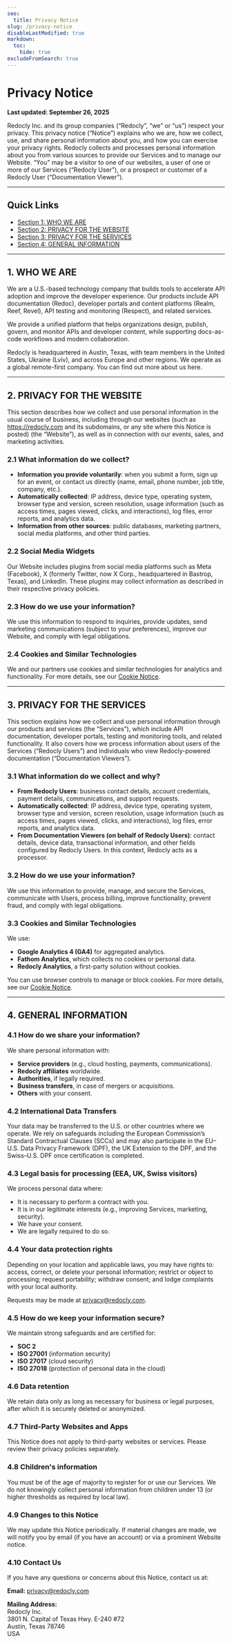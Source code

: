 ```yaml
---
seo:
  title: Privacy Notice
slug: /privacy-notice
disableLastModified: true
markdown:
  toc:
    hide: true
excludeFromSearch: true
---
```


# Privacy Notice

**Last updated: September 26, 2025**

Redocly Inc. and its group companies (“Redocly”, “we” or “us”) respect your privacy.
This privacy notice (“Notice”) explains who we are, how we collect, use, and share personal information about you, and how you can exercise your privacy rights.
Redocly collects and processes personal information about you from various sources to provide our Services and to manage our Website.
“You” may be a visitor to one of our websites, a user of one or more of our Services (“Redocly User”), or a prospect or customer of a Redocly User (“Documentation Viewer”).

---

## Quick Links

- [Section 1: WHO WE ARE](#1-who-we-are)
- [Section 2: PRIVACY FOR THE WEBSITE](#2-privacy-for-the-website)  
- [Section 3: PRIVACY FOR THE SERVICES](#3-privacy-for-the-services)
- [Section 4: GENERAL INFORMATION](#4-general-information)

---

## 1. WHO WE ARE

We are a U.S.-based technology company that builds tools to accelerate API adoption and improve the developer experience. Our products include API documentation (Redoc), developer portals and content platforms (Realm, Reef, Revel), API testing and monitoring (Respect), and related services.

We provide a unified platform that helps organizations design, publish, govern, and monitor APIs and developer content, while supporting docs-as-code workflows and modern collaboration.

Redocly is headquartered in Austin, Texas, with team members in the United States, Ukraine (Lviv), and across Europe and other regions. We operate as a global remote-first company. You can find out more about us here.

---

## 2. PRIVACY FOR THE WEBSITE

This section describes how we collect and use personal information in the usual course of business, including through our websites (such as https://redocly.com and its subdomains, or any site where this Notice is posted) (the “Website”), as well as in connection with our events, sales, and marketing activities.

### 2.1 What information do we collect?

- **Information you provide voluntarily**: when you submit a form, sign up for an event, or contact us directly (name, email, phone number, job title, company, etc.).
- **Automatically collected**: IP address, device type, operating system, browser type and version, screen resolution, usage information (such as access times, pages viewed, clicks, and interactions), log files, error reports, and analytics data.
- **Information from other sources**: public databases, marketing partners, social media platforms, and other third parties.

### 2.2 Social Media Widgets

Our Website includes plugins from social media platforms such as Meta (Facebook), X (formerly Twitter, now X Corp., headquartered in Bastrop, Texas), and LinkedIn. These plugins may collect information as described in their respective privacy policies.

### 2.3 How do we use your information?

We use this information to respond to inquiries, provide updates, send marketing communications (subject to your preferences), improve our Website, and comply with legal obligations.

### 2.4 Cookies and Similar Technologies

We and our partners use cookies and similar technologies for analytics and functionality. For more details, see our [Cookie Notice](./cookie-notice.md).

---

## 3. PRIVACY FOR THE SERVICES

This section explains how we collect and use personal information through our products and services (the “Services”), which include API documentation, developer portals, testing and monitoring tools, and related functionality. It also covers how we process information about users of the Services (“Redocly Users”) and individuals who view Redocly-powered documentation (“Documentation Viewers”).

### 3.1 What information do we collect and why?

- **From Redocly Users**: business contact details, account credentials, payment details, communications, and support requests.
- **Automatically collected**: IP address, device type, operating system, browser type and version, screen resolution, usage information (such as access times, pages viewed, clicks, and interactions), log files, error reports, and analytics data.
- **From Documentation Viewers (on behalf of Redocly Users)**: contact details, device data, transactional information, and other fields configured by Redocly Users. In this context, Redocly acts as a processor.

### 3.2 How do we use your information?

We use this information to provide, manage, and secure the Services, communicate with Users, process billing, improve functionality, prevent fraud, and comply with legal obligations.

### 3.3 Cookies and Similar Technologies

We use:

- **Google Analytics 4 (GA4)** for aggregated analytics.
- **Fathom Analytics**, which collects no cookies or personal data.
- **Redocly Analytics**, a first-party solution without cookies.

You can use browser controls to manage or block cookies. For more details, see our [Cookie Notice](./cookie-notice.md).

---

## 4. GENERAL INFORMATION

### 4.1 How do we share your information?

We share personal information with:

- **Service providers** (e.g., cloud hosting, payments, communications).
- **Redocly affiliates** worldwide.
- **Authorities**, if legally required.
- **Business transfers**, in case of mergers or acquisitions.
- **Others** with your consent.

### 4.2 International Data Transfers

Your data may be transferred to the U.S. or other countries where we operate. We rely on safeguards including the European Commission’s Standard Contractual Clauses (SCCs) and may also participate in the EU–U.S. Data Privacy Framework (DPF), the UK Extension to the DPF, and the Swiss–U.S. DPF once certification is completed.

### 4.3 Legal basis for processing (EEA, UK, Swiss visitors)

We process personal data where:

- It is necessary to perform a contract with you.
- It is in our legitimate interests (e.g., improving Services, marketing, security).
- We have your consent.
- We are legally required to do so.

### 4.4 Your data protection rights

Depending on your location and applicable laws, you may have rights to: access, correct, or delete your personal information; restrict or object to processing; request portability; withdraw consent; and lodge complaints with your local authority.

Requests may be made at [privacy@redocly.com](mailto:privacy@redocly.com).

### 4.5 How do we keep your information secure?

We maintain strong safeguards and are certified for:

- **SOC 2**
- **ISO 27001** (information security)
- **ISO 27017** (cloud security)
- **ISO 27018** (protection of personal data in the cloud)

### 4.6 Data retention

We retain data only as long as necessary for business or legal purposes, after which it is securely deleted or anonymized.

### 4.7 Third-Party Websites and Apps

This Notice does not apply to third-party websites or services. Please review their privacy policies separately.

### 4.8 Children's information

You must be of the age of majority to register for or use our Services. We do not knowingly collect personal information from children under 13 (or higher thresholds as required by local law).

### 4.9 Changes to this Notice

We may update this Notice periodically. If material changes are made, we will notify you by email (if you have an account) or via a prominent Website notice.

### 4.10 Contact Us

If you have any questions or concerns about this Notice, contact us at:

**Email:** [privacy@redocly.com](mailto:privacy@redocly.com)

**Mailing Address:**\
Redocly Inc.\
3801 N. Capital of Texas Hwy. E-240 #72\
Austin, Texas 78746\
USA
